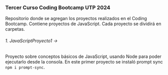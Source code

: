### Tercer Curso Coding Bootcamp UTP 2024

Repositorio donde se agregan los proyectos realizados en el Coding Bootcamp.
Contiene proyectos de JavaScript. Cada proyecto se dividirá en carpetas.


######  1. JavaScriptProyecto1 ->
Proyecto sobre conceptos básicos de JavaScript, usando Node para poder ejecutarlo desde la consola. En este primer proyecto se instaló prompt sync `npm i prompt-sync`.
